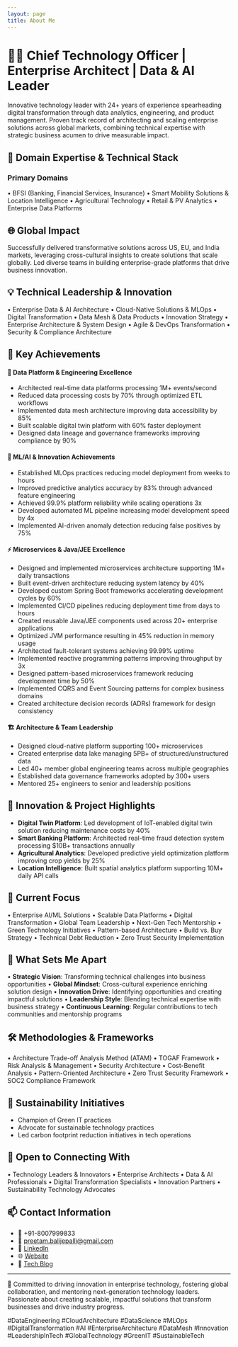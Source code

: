 ```yaml
---
layout: page
title: About Me
---
```


# 👨‍💻 Chief Technology Officer | Enterprise Architect | Data & AI Leader

Innovative technology leader with 24+ years of experience spearheading digital transformation through data analytics, engineering, and product management. Proven track record of architecting and scaling enterprise solutions across global markets, combining technical expertise with strategic business acumen to drive measurable impact.

## 🔹 Domain Expertise & Technical Stack
### Primary Domains
• BFSI (Banking, Financial Services, Insurance)
• Smart Mobility Solutions & Location Intelligence
• Agricultural Technology
• Retail & PV Analytics
• Enterprise Data Platforms


## 🌐 Global Impact
Successfully delivered transformative solutions across US, EU, and India markets, leveraging cross-cultural insights to create solutions that scale globally. Led diverse teams in building enterprise-grade platforms that drive business innovation.

## 💡 Technical Leadership & Innovation
• Enterprise Data & AI Architecture
• Cloud-Native Solutions & MLOps
• Digital Transformation
• Data Mesh & Data Products
• Innovation Strategy
• Enterprise Architecture & System Design
• Agile & DevOps Transformation
• Security & Compliance Architecture


## 🎯 Key Achievements

#### 🔄 Data Platform & Engineering Excellence
- Architected real-time data platforms processing 1M+ events/second
- Reduced data processing costs by 70% through optimized ETL workflows
- Implemented data mesh architecture improving data accessibility by 85%
- Built scalable digital twin platform with 60% faster deployment
- Designed data lineage and governance frameworks improving compliance by 90%

#### 🤖 ML/AI & Innovation Achievements
- Established MLOps practices reducing model deployment from weeks to hours
- Improved predictive analytics accuracy by 83% through advanced feature engineering
- Achieved 99.9% platform reliability while scaling operations 3x
- Developed automated ML pipeline increasing model development speed by 4x
- Implemented AI-driven anomaly detection reducing false positives by 75%

#### ⚡ Microservices & Java/JEE Excellence
- Designed and implemented microservices architecture supporting 1M+ daily transactions
- Built event-driven architecture reducing system latency by 40%
- Developed custom Spring Boot frameworks accelerating development cycles by 60%
- Implemented CI/CD pipelines reducing deployment time from days to hours
- Created reusable Java/JEE components used across 20+ enterprise applications
- Optimized JVM performance resulting in 45% reduction in memory usage
- Architected fault-tolerant systems achieving 99.99% uptime
- Implemented reactive programming patterns improving throughput by 3x
- Designed pattern-based microservices framework reducing development time by 50%
- Implemented CQRS and Event Sourcing patterns for complex business domains
- Created architecture decision records (ADRs) framework for design consistency

#### 🏗️ Architecture & Team Leadership
- Designed cloud-native platform supporting 100+ microservices
- Created enterprise data lake managing 5PB+ of structured/unstructured data
- Led 40+ member global engineering teams across multiple geographies
- Established data governance frameworks adopted by 300+ users
- Mentored 25+ engineers to senior and leadership positions

## 🚀 Innovation & Project Highlights
- **Digital Twin Platform**: Led development of IoT-enabled digital twin solution reducing maintenance costs by 40%
- **Smart Banking Platform**: Architected real-time fraud detection system processing $10B+ transactions annually
- **Agricultural Analytics**: Developed predictive yield optimization platform improving crop yields by 25%
- **Location Intelligence**: Built spatial analytics platform supporting 10M+ daily API calls


## 🎯 Current Focus
• Enterprise AI/ML Solutions
• Scalable Data Platforms
• Digital Transformation
• Global Team Leadership
• Next-Gen Tech Mentorship
• Green Technology Initiatives
• Pattern-based Architecture
• Build vs. Buy Strategy
• Technical Debt Reduction
• Zero Trust Security Implementation

## 💫 What Sets Me Apart
• **Strategic Vision**: Transforming technical challenges into business opportunities
• **Global Mindset**: Cross-cultural experience enriching solution design
• **Innovation Drive**: Identifying opportunities and creating impactful solutions
• **Leadership Style**: Blending technical expertise with business strategy
• **Continuous Learning**: Regular contributions to tech communities and mentorship programs

## 🛠️ Methodologies & Frameworks
• Architecture Trade-off Analysis Method (ATAM)
• TOGAF Framework
• Risk Analysis & Management
• Security Architecture
• Cost-Benefit Analysis
• Pattern-Oriented Architecture
• Zero Trust Security Framework
• SOC2 Compliance Framework


## 🌱 Sustainability Initiatives
- Champion of Green IT practices
- Advocate for sustainable technology practices
- Led carbon footprint reduction initiatives in tech operations

## 🤝 Open to Connecting With
• Technology Leaders & Innovators
• Enterprise Architects
• Data & AI Professionals
• Digital Transformation Specialists
• Innovation Partners
• Sustainability Technology Advocates

## 📫 Contact Information
- 📱 +91-8007999833
- 📧 [preetam.balijepalli@gmail.com](mailto:preetam.balijepalli@gmail.com)
- 🔗 [LinkedIn](https://www.linkedin.com/in/preetambalijepalli)
- 🌐 [Website](http://www.balijepalli.com)
- 📝 [Tech Blog](http://www.balijepalli.com/blog)


---

🎯 Committed to driving innovation in enterprise technology, fostering global collaboration, and mentoring next-generation technology leaders. Passionate about creating scalable, impactful solutions that transform businesses and drive industry progress.

#DataEngineering #CloudArchitecture #DataScience #MLOps #DigitalTransformation #AI #EnterpriseArchitecture #DataMesh #Innovation #LeadershipInTech #GlobalTechnology #GreenIT #SustainableTech
